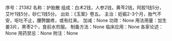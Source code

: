 序号：21382
名称：护胎散
组成：白术2钱，人参2钱，黄芩2钱，阿胶1钱5分，艾叶1钱5分，砂仁1钱5分。
出处：《玉案》卷五。
主治：妊娠2-3个月，胎气不安，呕吐不止，腰胯酸疼，或有红来。
加减：None
功效：None
用法用量：加生姜3片，黑枣2个，食前水煎服。
制备方法：None
临床应用：None
各家论述：None
用药禁忌：None
附注：None
